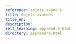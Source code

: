 ```yaml
---
reference: sujets-avanc-s
title: Sujets avancés
title_en:
description:
self_learning: apprendre-html
directory: apprendre-html
---
```

